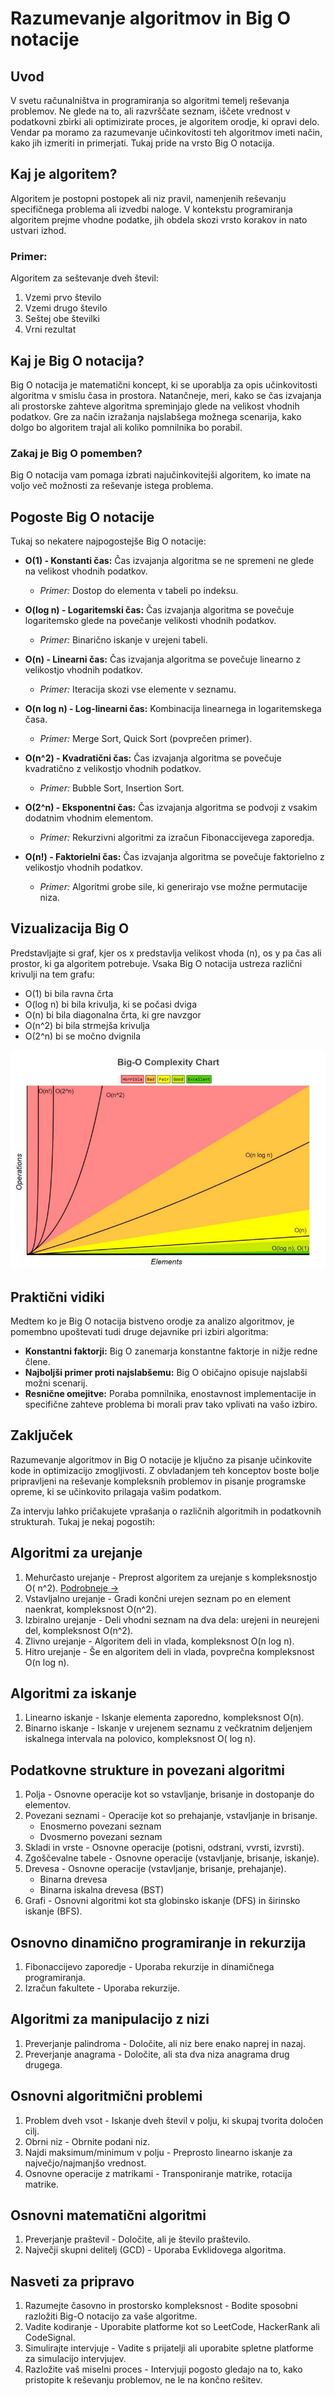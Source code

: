 # Razumevanje algoritmov in Big O notacije

## Uvod

V svetu računalništva in programiranja so algoritmi temelj reševanja problemov. Ne glede na to, ali razvrščate seznam,
iščete vrednost v podatkovni zbirki ali optimizirate proces, je algoritem orodje, ki opravi delo. Vendar pa moramo za
razumevanje učinkovitosti teh algoritmov imeti način, kako jih izmeriti in primerjati. Tukaj pride na vrsto Big O
notacija.

## Kaj je algoritem?

Algoritem je postopni postopek ali niz pravil, namenjenih reševanju specifičnega problema ali izvedbi naloge. V
kontekstu programiranja algoritem prejme vhodne podatke, jih obdela skozi vrsto korakov in nato ustvari izhod.

### Primer:

Algoritem za seštevanje dveh števil:

1. Vzemi prvo število
2. Vzemi drugo število
3. Seštej obe številki
4. Vrni rezultat

## Kaj je Big O notacija?

Big O notacija je matematični koncept, ki se uporablja za opis učinkovitosti algoritma v smislu časa in prostora.
Natančneje, meri, kako se čas izvajanja ali prostorske zahteve algoritma spreminjajo glede na velikost vhodnih podatkov.
Gre za način izražanja najslabšega možnega scenarija, kako dolgo bo algoritem trajal ali koliko pomnilnika bo porabil.

### Zakaj je Big O pomemben?

Big O notacija vam pomaga izbrati najučinkovitejši algoritem, ko imate na voljo več možnosti za reševanje istega
problema.

## Pogoste Big O notacije

Tukaj so nekatere najpogostejše Big O notacije:

- **O(1) - Konstanti čas:** Čas izvajanja algoritma se ne spremeni ne glede na velikost vhodnih podatkov.
    - *Primer:* Dostop do elementa v tabeli po indeksu.

- **O(log n) - Logaritemski čas:** Čas izvajanja algoritma se povečuje logaritemsko glede na povečanje velikosti vhodnih
  podatkov.
    - *Primer:* Binarično iskanje v urejeni tabeli.

- **O(n) - Linearni čas:** Čas izvajanja algoritma se povečuje linearno z velikostjo vhodnih podatkov.
    - *Primer:* Iteracija skozi vse elemente v seznamu.

- **O(n log n) - Log-linearni čas:** Kombinacija linearnega in logaritemskega časa.
    - *Primer:* Merge Sort, Quick Sort (povprečen primer).

- **O(n^2) - Kvadratični čas:** Čas izvajanja algoritma se povečuje kvadratično z velikostjo vhodnih podatkov.
    - *Primer:* Bubble Sort, Insertion Sort.

- **O(2^n) - Eksponentni čas:** Čas izvajanja algoritma se podvoji z vsakim dodatnim vhodnim elementom.
    - *Primer:* Rekurzivni algoritmi za izračun Fibonaccijevega zaporedja.

- **O(n!) - Faktorielni čas:** Čas izvajanja algoritma se povečuje faktorielno z velikostjo vhodnih podatkov.
    - *Primer:* Algoritmi grobe sile, ki generirajo vse možne permutacije niza.

## Vizualizacija Big O

Predstavljajte si graf, kjer os x predstavlja velikost vhoda (n), os y pa čas ali prostor, ki ga algoritem potrebuje.
Vsaka Big O notacija ustreza različni krivulji na tem grafu:

- O(1) bi bila ravna črta
- O(log n) bi bila krivulja, ki se počasi dviga
- O(n) bi bila diagonalna črta, ki gre navzgor
- O(n^2) bi bila strmejša krivulja
- O(2^n) bi se močno dvignila

![Alt text](https://github.com/danilojezernik/javascript-faq/blob/master/media/algorithm.jpeg)

## Praktični vidiki

Medtem ko je Big O notacija bistveno orodje za analizo algoritmov, je pomembno upoštevati tudi druge dejavnike pri
izbiri algoritma:

- **Konstantni faktorji:** Big O zanemarja konstantne faktorje in nižje redne člene.
- **Najboljši primer proti najslabšemu:** Big O običajno opisuje najslabši možni scenarij.
- **Resnične omejitve:** Poraba pomnilnika, enostavnost implementacije in specifične zahteve problema bi morali prav
  tako vplivati na vašo izbiro.

## Zaključek

Razumevanje algoritmov in Big O notacije je ključno za pisanje učinkovite kode in optimizacijo zmogljivosti. Z
obvladanjem teh konceptov boste bolje pripravljeni na reševanje kompleksnih problemov in pisanje programske opreme, ki
se učinkovito prilagaja vašim podatkom.

Za intervju lahko pričakujete vprašanja o različnih algoritmih in podatkovnih strukturah. Tukaj je nekaj pogostih:

## Algoritmi za urejanje

1. Mehurčasto urejanje - Preprost algoritem za urejanje s kompleksnostjo O(
   n^2). [Podrobneje ->](https://github.com/danilojezernik/js-interview-30/tree/master/si/Algorithms/sorting-algorithms/bubble-sort)
2. Vstavljalno urejanje - Gradi končni urejen seznam po en element naenkrat, kompleksnost O(n^2).
3. Izbiralno urejanje - Deli vhodni seznam na dva dela: urejeni in neurejeni del, kompleksnost O(n^2).
4. Zlivno urejanje - Algoritem deli in vlada, kompleksnost O(n log n).
5. Hitro urejanje - Še en algoritem deli in vlada, povprečna kompleksnost O(n log n).

## Algoritmi za iskanje

1. Linearno iskanje - Iskanje elementa zaporedno, kompleksnost O(n).
2. Binarno iskanje - Iskanje v urejenem seznamu z večkratnim deljenjem iskalnega intervala na polovico, kompleksnost O(
   log n).

## Podatkovne strukture in povezani algoritmi

1. Polja - Osnovne operacije kot so vstavljanje, brisanje in dostopanje do elementov.
2. Povezani seznami - Operacije kot so prehajanje, vstavljanje in brisanje.
    - Enosmerno povezani seznam
    - Dvosmerno povezani seznam
3. Skladi in vrste - Osnovne operacije (potisni, odstrani, vvrsti, izvrsti).
4. Zgoščevalne tabele - Osnovne operacije (vstavljanje, brisanje, iskanje).
5. Drevesa - Osnovne operacije (vstavljanje, brisanje, prehajanje).
    - Binarna drevesa
    - Binarna iskalna drevesa (BST)
6. Grafi - Osnovni algoritmi kot sta globinsko iskanje (DFS) in širinsko iskanje (BFS).

## Osnovno dinamično programiranje in rekurzija

1. Fibonaccijevo zaporedje - Uporaba rekurzije in dinamičnega programiranja.
2. Izračun fakultete - Uporaba rekurzije.

## Algoritmi za manipulacijo z nizi

1. Preverjanje palindroma - Določite, ali niz bere enako naprej in nazaj.
2. Preverjanje anagrama - Določite, ali sta dva niza anagrama drug drugega.

## Osnovni algoritmični problemi

1. Problem dveh vsot - Iskanje dveh števil v polju, ki skupaj tvorita določen cilj.
2. Obrni niz - Obrnite podani niz.
3. Najdi maksimum/minimum v polju - Preprosto linearno iskanje za največjo/najmanjšo vrednost.
4. Osnovne operacije z matrikami - Transponiranje matrike, rotacija matrike.

## Osnovni matematični algoritmi

1. Preverjanje praštevil - Določite, ali je število praštevilo.
2. Največji skupni delitelj (GCD) - Uporaba Evklidovega algoritma.

## Nasveti za pripravo

1. Razumejte časovno in prostorsko kompleksnost - Bodite sposobni razložiti Big-O notacijo za vaše algoritme.
2. Vadite kodiranje - Uporabite platforme kot so LeetCode, HackerRank ali CodeSignal.
3. Simulirajte intervjuje - Vadite s prijatelji ali uporabite spletne platforme za simulacijo intervjujev.
4. Razložite vaš miselni proces - Intervjuji pogosto gledajo na to, kako pristopite k reševanju problemov, ne le na
   končno rešitev.
